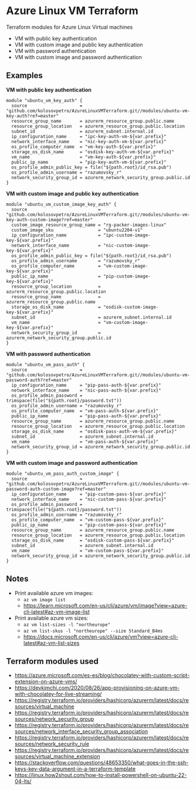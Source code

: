 # Azure Linux VM Terraform

Terraform modules for Azure Linux Virtual machines

- VM with public key authentication
- VM with custom image and public key authentication
- VM with password authentication
- VM with custom image and password authentication

## Examples

**VM with public key authentication**

```hcl
module "ubuntu_vm_key_auth" {
  source                    = "github.com/kolosovpetro/AzureLinuxVMTerraform.git//modules/ubuntu-vm-key-auth?ref=master"
  resource_group_name       = azurerm_resource_group.public.name
  resource_group_location   = azurerm_resource_group.public.location
  subnet_id                 = azurerm_subnet.internal.id
  ip_configuration_name     = "ipc-key-auth-vm-${var.prefix}"
  network_interface_name    = "nic-key-auth-vm-${var.prefix}"
  os_profile_computer_name  = "vm-key-auth-${var.prefix}"
  storage_os_disk_name      = "osdisk-key-auth-vm-${var.prefix}"
  vm_name                   = "vm-key-auth-${var.prefix}"
  public_ip_name            = "pip-key-auth-vm-${var.prefix}"
  os_profile_admin_public_key = file("${path.root}/id_rsa.pub")
  os_profile_admin_username = "razumovsky_r"
  network_security_group_id = azurerm_network_security_group.public.id
}
```

**VM with custom image and public key authentication**

```hcl
module "ubuntu_vm_custom_image_key_auth" {
  source                           = "github.com/kolosovpetro/AzureLinuxVMTerraform.git//modules/ubuntu-vm-key-auth-custom-image?ref=master"
  custom_image_resource_group_name = "rg-packer-images-linux"
  custom_image_sku                 = "ubuntu2204-v1"
  ip_configuration_name            = "ipc-custom-image-key-${var.prefix}"
  network_interface_name           = "nic-custom-image-key-${var.prefix}"
  os_profile_admin_public_key = file("${path.root}/id_rsa.pub")
  os_profile_admin_username        = "razumovsky_r"
  os_profile_computer_name         = "vm-custom-image-key-${var.prefix}"
  public_ip_name                   = "pip-custom-image-key-${var.prefix}"
  resource_group_location          = azurerm_resource_group.public.location
  resource_group_name              = azurerm_resource_group.public.name
  storage_os_disk_name             = "osdisk-custom-image-key-${var.prefix}"
  subnet_id                        = azurerm_subnet.internal.id
  vm_name                          = "vm-custom-image-key-${var.prefix}"
  network_security_group_id        = azurerm_network_security_group.public.id
}
```

**VM with password authentication**

```hcl
module "ubuntu_vm_pass_auth" {
  source                    = "github.com/kolosovpetro/AzureLinuxVMTerraform.git//modules/ubuntu-vm-password-auth?ref=master"
  ip_configuration_name     = "pip-pass-auth-${var.prefix}"
  network_interface_name    = "nic-pass-auth-${var.prefix}"
  os_profile_admin_password = trimspace(file("${path.root}/password.txt"))
  os_profile_admin_username = "razumovsky_r"
  os_profile_computer_name  = "vm-pass-auth-${var.prefix}"
  public_ip_name            = "pip-pass-auth-${var.prefix}"
  resource_group_name       = azurerm_resource_group.public.name
  resource_group_location   = azurerm_resource_group.public.location
  storage_os_disk_name      = "osdisk-pass-auth-vm-${var.prefix}"
  subnet_id                 = azurerm_subnet.internal.id
  vm_name                   = "vm-pass-auth-${var.prefix}"
  network_security_group_id = azurerm_network_security_group.public.id
}
```

**VM with custom image and password authentication**

```hcl
module "ubuntu_vm_pass_auth_custom_image" {
  source                    = "github.com/kolosovpetro/AzureLinuxVMTerraform.git//modules/ubuntu-vm-password-auth-custom-image?ref=master"
  ip_configuration_name     = "pip-custom-pass-${var.prefix}"
  network_interface_name    = "nic-custom-pass-${var.prefix}"
  os_profile_admin_password = trimspace(file("${path.root}/password.txt"))
  os_profile_admin_username = "razumovsky_r"
  os_profile_computer_name  = "vm-custom-pass-${var.prefix}"
  public_ip_name            = "pip-custom-pass-${var.prefix}"
  resource_group_name       = azurerm_resource_group.public.name
  resource_group_location   = azurerm_resource_group.public.location
  storage_os_disk_name      = "osdisk-custom-pass-${var.prefix}"
  subnet_id                 = azurerm_subnet.internal.id
  vm_name                   = "vm-custom-pass-${var.prefix}"
  network_security_group_id = azurerm_network_security_group.public.id
}
```

## Notes

- Print available azure vm images:
  - `az vm image list`
  - https://learn.microsoft.com/en-us/cli/azure/vm/image?view=azure-cli-latest#az-vm-image-list
- Print available azure vm sizes:
  - `az vm list-sizes -l "northeurope"`
  - `az vm list-skus -l "northeurope" --size Standard_B4ms`
  - https://docs.microsoft.com/en-us/cli/azure/vm?view=azure-cli-latest#az-vm-list-sizes

## Terraform modules used

- https://azure.microsoft.com/es-es/blog/chocolatey-with-custom-script-extension-on-azure-vms/
- https://devkimchi.com/2020/08/26/app-provisioning-on-azure-vm-with-chocolatey-for-live-streaming/
- https://registry.terraform.io/providers/hashicorp/azurerm/latest/docs/resources/virtual_machine
- https://registry.terraform.io/providers/hashicorp/azurerm/latest/docs/resources/network_security_group
- https://registry.terraform.io/providers/hashicorp/azurerm/latest/docs/resources/network_interface_security_group_association
- https://registry.terraform.io/providers/hashicorp/azurerm/latest/docs/resources/network_security_rule
- https://registry.terraform.io/providers/hashicorp/azurerm/latest/docs/resources/virtual_machine_extension
- https://stackoverflow.com/questions/48653350/what-goes-in-the-ssh-keys-key-data-argument-in-a-terraform-template
- https://linux.how2shout.com/how-to-install-powershell-on-ubuntu-22-04-lts/
